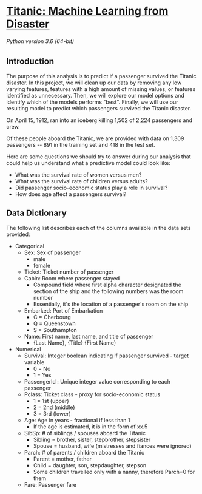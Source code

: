 # [Titanic: Machine Learning from Disaster](https://www.kaggle.com/c/titanic)
###### Python version 3.6 (64-bit)

## Introduction

The purpose of this analysis is to predict if a passenger survived the Titanic disaster. In this project, we will clean up our data by removing any low varying features, features with a high amount of missing values, or features identified as unnecessary. Then, we will explore our model options and identify which of the models performs "best". Finally, we will use our resulting model to predict which passengers survived the Titanic disaster.

On April 15, 1912, ran into an iceberg killing 1,502 of 2,224 passengers and crew.

Of these people aboard the Titanic, we are provided with data on 1,309 passengers -- 891 in the training set and 418 in the test set.

Here are some questions we should try to answer during our analysis that could help us understand what a predictive model could look like:
 * What was the survival rate of women versus men?
 * What was the survival rate of children versus adults?
 * Did passenger socio-economic status play a role in survival?
 * How does age affect a passengers survival?

## Data Dictionary

The following list describes each of the columns available in the data sets provided:
  * Categorical
    * Sex: Sex of passenger
        * male
        * female 
    * Ticket: Ticket number of passenger
    * Cabin: Room where passenger stayed
        * Compound field where first alpha character designated the section of the ship and the following numbers was the room number
        * Essentially, it's the location of a passenger's room on the ship
    * Embarked: Port of Embarkation
        * C = Cherbourg
        * Q = Queenstown
        * S = Southampton
    * Name: First name, last name, and title of passenger
        * {Last Name}, {Title} {First Name}
  * Numerical
    * Survival: Integer boolean indicating if passenger survived - target variable
        * 0 = No
        * 1 = Yes
    * PassengerId : Unique integer value corresponding to each passenger
    * Pclass: Ticket class - proxy for socio-economic status
        * 1 = 1st (upper)
        * 2 = 2nd (middle)
        * 3 = 3rd (lower)
    * Age: Age in years - fractional if less than 1
        * If the age is estimated, it is in the form of xx.5
    * SibSp: \# of siblings / spouses aboard the Titanic
        * Sibling = brother, sister, stepbrother, stepsister
        * Spouse = husband, wife (mistresses and fiances were ignored)
    * Parch: \# of parents / children aboard the Titanic
        * Parent = mother, father
        * Child = daughter, son, stepdaughter, stepson
        * Some children travelled only with a nanny, therefore Parch=0 for them
    * Fare: Passenger fare
